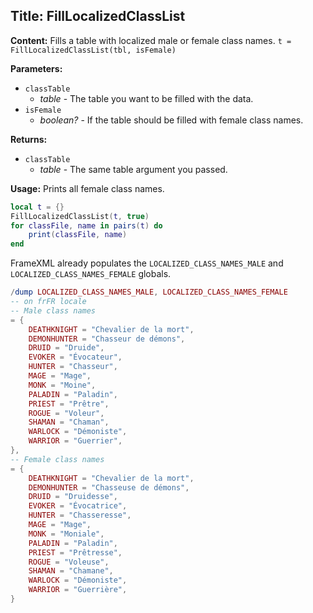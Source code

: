 ## Title: FillLocalizedClassList

**Content:**
Fills a table with localized male or female class names.
`t = FillLocalizedClassList(tbl, isFemale)`

**Parameters:**
- `classTable`
  - *table* - The table you want to be filled with the data.
- `isFemale`
  - *boolean?* - If the table should be filled with female class names.

**Returns:**
- `classTable`
  - *table* - The same table argument you passed.

**Usage:**
Prints all female class names.
```lua
local t = {}
FillLocalizedClassList(t, true)
for classFile, name in pairs(t) do
    print(classFile, name)
end
```

FrameXML already populates the `LOCALIZED_CLASS_NAMES_MALE` and `LOCALIZED_CLASS_NAMES_FEMALE` globals.
```lua
/dump LOCALIZED_CLASS_NAMES_MALE, LOCALIZED_CLASS_NAMES_FEMALE
-- on frFR locale
-- Male class names
= {
    DEATHKNIGHT = "Chevalier de la mort",
    DEMONHUNTER = "Chasseur de démons",
    DRUID = "Druide",
    EVOKER = "Évocateur",
    HUNTER = "Chasseur",
    MAGE = "Mage",
    MONK = "Moine",
    PALADIN = "Paladin",
    PRIEST = "Prêtre",
    ROGUE = "Voleur",
    SHAMAN = "Chaman",
    WARLOCK = "Démoniste",
    WARRIOR = "Guerrier",
},
-- Female class names
= {
    DEATHKNIGHT = "Chevalier de la mort",
    DEMONHUNTER = "Chasseuse de démons",
    DRUID = "Druidesse",
    EVOKER = "Évocatrice",
    HUNTER = "Chasseresse",
    MAGE = "Mage",
    MONK = "Moniale",
    PALADIN = "Paladin",
    PRIEST = "Prêtresse",
    ROGUE = "Voleuse",
    SHAMAN = "Chamane",
    WARLOCK = "Démoniste",
    WARRIOR = "Guerrière",
}
```